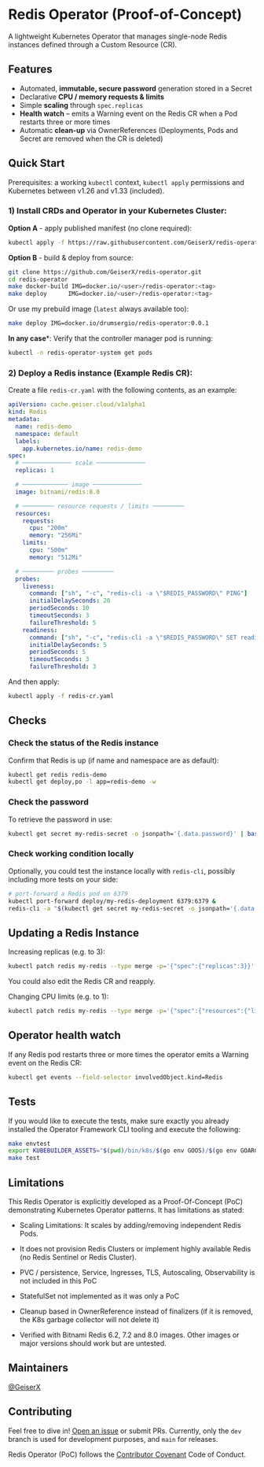# Redis Operator (Proof-of-Concept)

A lightweight Kubernetes Operator that manages single-node Redis instances defined through a Custom Resource (CR).

Features
---------
* Automated, **immutable, secure password** generation stored in a Secret
* Declarative **CPU / memory requests & limits**
* Simple **scaling** through `spec.replicas`
* **Health watch** – emits a Warning event on the Redis CR when a Pod restarts
  three or more times
* Automatic **clean-up** via OwnerReferences (Deployments, Pods and Secret are
  removed when the CR is deleted)

## Quick Start

Prerequisites: a working `kubectl` context, `kubectl apply` permissions and Kubernetes between v1.26 and v1.33 (included).

### 1) Install CRDs and Operator in your Kubernetes Cluster:

**Option A** - apply published manifest (no clone required):
```bash
kubectl apply -f https://raw.githubusercontent.com/GeiserX/redis-operator/main/config/deploy-redis-operator.yaml
```

**Option B** - build & deploy from source:
```bash
git clone https://github.com/GeiserX/redis-operator.git
cd redis-operator
make docker-build IMG=docker.io/<user>/redis-operator:<tag>
make deploy      IMG=docker.io/<user>/redis-operator:<tag>
```

Or use my prebuild image (`latest` always available too):
```bash
make deploy IMG=docker.io/drumsergio/redis-operator:0.0.1
```

**In any case***: Verify that the controller manager pod is running:
```bash
kubectl -n redis-operator-system get pods
```

### 2) Deploy a Redis instance (Example Redis CR):

Create a file `redis-cr.yaml` with the following contents, as an example:

```yaml
apiVersion: cache.geiser.cloud/v1alpha1
kind: Redis
metadata:
  name: redis-demo
  namespace: default
  labels:
    app.kubernetes.io/name: redis-demo
spec:
  # ────────────── scale ──────────────
  replicas: 1

  # ───────────── image ──────────────
  image: bitnami/redis:8.0

  # ───────── resource requests / limits ─────────
  resources:
    requests:
      cpu: "200m"
      memory: "256Mi"
    limits:
      cpu: "500m"
      memory: "512Mi"

  # ───────── probes ─────────
  probes:
    liveness:
      command: ["sh", "-c", "redis-cli -a \"$REDIS_PASSWORD\" PING"]
      initialDelaySeconds: 20
      periodSeconds: 10
      timeoutSeconds: 3
      failureThreshold: 5
    readiness:
      command: ["sh", "-c", "redis-cli -a \"$REDIS_PASSWORD\" SET readiness_probe OK"]
      initialDelaySeconds: 5
      periodSeconds: 5
      timeoutSeconds: 3
      failureThreshold: 3
```

And then apply:
```bash
kubectl apply -f redis-cr.yaml
```

## Checks

### Check the status of the Redis instance

Confirm that Redis is up (if name and namespace are as default):

```bash
kubectl get redis redis-demo
kubectl get deploy,po -l app=redis-demo -w 
```

### Check the password
To retrieve the password in use:

```bash
kubectl get secret my-redis-secret -o jsonpath='{.data.password}' | base64 --decode
```

### Check working condition locally
Optionally, you could test the instance locally with `redis-cli`, possibly including more tests on your side:
```bash
# port-forward a Redis pod on 6379
kubectl port-forward deploy/my-redis-deployment 6379:6379 &
redis-cli -a "$(kubectl get secret my-redis-secret -o jsonpath='{.data.password}' | base64 --decode)" PING
```

## Updating a Redis Instance

Increasing replicas (e.g. to 3):

```bash
kubectl patch redis my-redis --type merge -p='{"spec":{"replicas":3}}'
```
You could also edit the Redis CR and reapply.

Changing CPU limits (e.g. to 1):

```bash
kubectl patch redis my-redis --type merge -p='{"spec":{"resources":{"limits":{"cpu":"1"}}}}'
```

## Operator health watch

If any Redis pod restarts three or more times the operator emits a Warning event on the Redis CR:

```bash
kubectl get events --field-selector involvedObject.kind=Redis
```

## Tests

If you would like to execute the tests, make sure exactly you already installed the Operator Framework CLI tooling and execute the following:
```bash
make envtest
export KUBEBUILDER_ASSETS="$(pwd)/bin/k8s/$(go env GOOS)/$(go env GOARCH)"
make test
```

## Limitations

This Redis Operator is explicitly developed as a Proof-Of-Concept (PoC) demonstrating Kubernetes Operator patterns. It has limitations as stated:

- Scaling Limitations: It scales by adding/removing independent Redis Pods.

- It does not provision Redis Clusters or implement highly available Redis (no Redis Sentinel or Redis Cluster).

- PVC / persistence, Service, Ingresses, TLS, Autoscaling, Observability is not included in this PoC

- StatefulSet not implemented as it was only a PoC

- Cleanup based in OwnerReference instead of finalizers (if it is removed, the K8s garbage collector will not delete it)

- Verified with Bitnami Redis 6.2, 7.2 and 8.0 images. Other images or major versions should work but are untested.

## Maintainers

[@GeiserX](https://github.com/GeiserX)

## Contributing

Feel free to dive in! [Open an issue](https://github.com/GeiserX/genieacs-docker/issues/new) or submit PRs. Currently, only the `dev` branch is used for development purposes, and `main` for releases.

Redis Operator (PoC) follows the [Contributor Covenant](http://contributor-covenant.org/version/2/1/) Code of Conduct.
